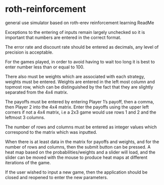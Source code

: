 # roth-reinforcement
general use simulator based on roth-erev reinforcement learning
ReadMe

Exceptions to the entering of inputs remain largely unchecked so it is important that numbers are entered in the correct format. 

The error rate and discount rate should be entered as decimals, any level of precision is acceptable.

For the games played, in order to avoid having to wait too long it is best to enter number less than or equal to 100. 

There also must be weights which are associated with each strategy, weights must be entered. Weights are entered in the left most column and topmost row, which can be distinguished by the fact that they are slightly separated from the 4x4 matrix. 

The payoffs must be entered by entering Player 1’s payoff, then a comma, then Player 2 into the 4x4 matrix.  Enter the payoffs using the upper left corners if not a 4x4 matrix, i.e a 2x3 game would use rows 1 and 2 and the leftmost 3 columns. 

The number of rows and columns must be entered as integer values which correspond to the matrix which was inputted.

When there is at least data in the matrix for payoffs and weights, and for the number of rows and columns, then the submit button can be pressed. A heat map based on the probabilities/weights and a slider will load, and the slider can be moved with the mouse to produce heat maps at different iterations of the game. 

If the user wished to input a new game, then the application should be closed and reopened to enter the new parameters. 
